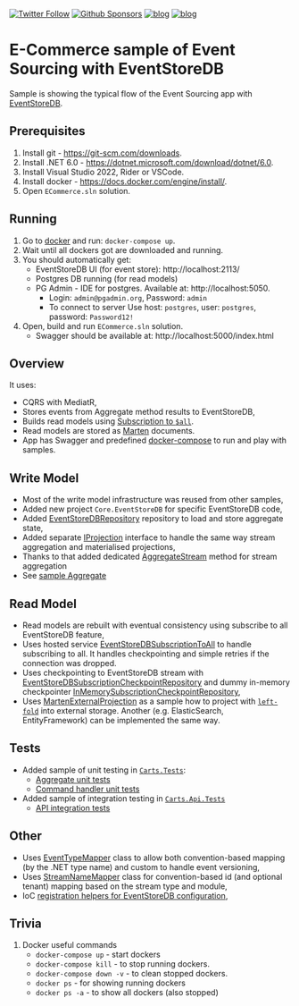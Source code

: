 [![Twitter Follow](https://img.shields.io/twitter/follow/oskar_at_net?style=social)](https://twitter.com/oskar_at_net) [![Github Sponsors](https://img.shields.io/static/v1?label=Sponsor&message=%E2%9D%A4&logo=GitHub&link=https://github.com/sponsors/oskardudycz/)](https://github.com/sponsors/oskardudycz/) [![blog](https://img.shields.io/badge/blog-event--driven.io-brightgreen)](https://event-driven.io/?utm_source=event_sourcing_jvm) [![blog](https://img.shields.io/badge/%F0%9F%9A%80-Architecture%20Weekly-important)](https://www.architecture-weekly.com/?utm_source=event_sourcing_net) 

# E-Commerce sample of Event Sourcing with EventStoreDB

Sample is showing the typical flow of the Event Sourcing app with [EventStoreDB](https://developers.eventstore.com).

## Prerequisites

1. Install git - https://git-scm.com/downloads.
2. Install .NET 6.0 - https://dotnet.microsoft.com/download/dotnet/6.0.
3. Install Visual Studio 2022, Rider or VSCode.
4. Install docker - https://docs.docker.com/engine/install/.
5. Open `ECommerce.sln` solution.

## Running

1. Go to [docker](./docker) and run: `docker-compose up`.
2. Wait until all dockers got are downloaded and running.
3. You should automatically get:
    - EventStoreDB UI (for event store): http://localhost:2113/
    - Postgres DB running (for read models)
    - PG Admin - IDE for postgres. Available at: http://localhost:5050.
        - Login: `admin@pgadmin.org`, Password: `admin`
        - To connect to server Use host: `postgres`, user: `postgres`, password: `Password12!`
4. Open, build and run `ECommerce.sln` solution.
    - Swagger should be available at: http://localhost:5000/index.html


## Overview

It uses:
- CQRS with MediatR,
- Stores events from Aggregate method results to EventStoreDB,
- Builds read models using [Subscription to `$all`](https://developers.eventstore.com/clients/grpc/subscribing-to-streams/#subscribing-to-all).
- Read models are stored as [Marten](https://martendb.io/) documents.
- App has Swagger and predefined [docker-compose](./docker/docker-compose.yml) to run and play with samples.

## Write Model

- Most of the write model infrastructure was reused from other samples,
- Added new project `Core.EventStoreDB` for specific EventStoreDB code,
- Added [EventStoreDBRepository](../../../Core/Core.EventStoreDB/Repository/EventStoreDBRepository.cs) repository to load and store aggregate state,
- Added separate [IProjection](../../../Core/Projections/IProjection.cs) interface to handle the same way stream aggregation and materialised projections,
- Thanks to that added dedicated [AggregateStream](./Core/Core.EventStoreDB/Events/AggregateStreamExtensions.cs#L12) method for stream aggregation
- See [sample Aggregate](./Carts/Carts/Carts/Cart.cs)

## Read Model
- Read models are rebuilt with eventual consistency using subscribe to all EventStoreDB feature,
- Uses hosted service [EventStoreDBSubscriptionToAll](../../../Core.EventStoreDB/Subscriptions/EventStoreDBSubscriptionToAll.cs) to handle subscribing to all. It handles checkpointing and simple retries if the connection was dropped.
- Uses checkpointing to EventStoreDB stream with [EventStoreDBSubscriptionCheckpointRepository](../../../Core/Core.EventStoreDB/Subscriptions/EventStoreDBSubscriptionCheckpointRepository.cs) and dummy in-memory checkpointer [InMemorySubscriptionCheckpointRepository](./Core/Core.EventStoreDB/Subscriptions/InMemorySubscriptionCheckpointRepository.cs),
- Uses [MartenExternalProjection](../../../Core/Core.Marten/ExternalProjections/MartenExternalProjection.cs) as a sample how to project with [`left-fold`](https://en.wikipedia.org/wiki/Fold_(higher-order_function)) into external storage. Another (e.g. ElasticSearch, EntityFramework) can be implemented the same way.

## Tests
- Added sample of unit testing in [`Carts.Tests`](./Carts/Carts.Tests):
    - [Aggregate unit tests](./Carts/Carts.Tests/Carts/InitializingCart/InitializeCartTests.cs)
    - [Command handler unit tests](./Carts/Carts.Tests/Carts/InitializingCart/InitializeCartCommandHandlerTests.cs)
- Added sample of integration testing in [`Carts.Api.Tests`](./Carts/Carts.Api.Tests)
    - [API integration tests](./Carts/Carts.Api.Tests/Carts/InitializingCart/InitializeCartTests.cs)

## Other
- Uses [EventTypeMapper](../../../Core/Events/EventTypeMapper.cs) class to allow both convention-based mapping (by the .NET type name) and custom to handle event versioning,
- Uses [StreamNameMapper](../../../Core/Events/StreamNameMapper.cs) class for convention-based id (and optional tenant) mapping based on the stream type and module,
- IoC [registration helpers for EventStoreDB configuration](../../../Core/Core.EventStoreDB/Config.cs),


## Trivia

1. Docker useful commands
    - `docker-compose up` - start dockers
    - `docker-compose kill` - to stop running dockers.
    - `docker-compose down -v` - to clean stopped dockers.
    - `docker ps` - for showing running dockers
    - `docker ps -a` - to show all dockers (also stopped)

